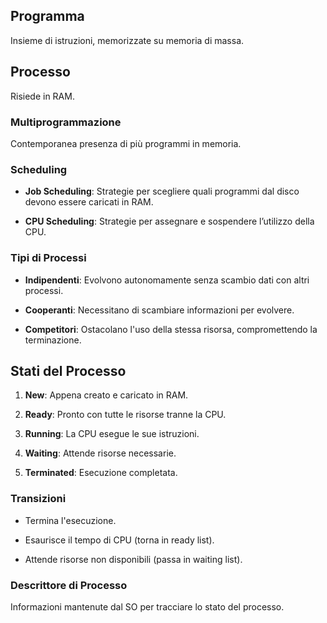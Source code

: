 
## Programma

Insieme di istruzioni, memorizzate su memoria di massa.

  

## Processo

Risiede in RAM.

  

### Multiprogrammazione

Contemporanea presenza di più programmi in memoria.

  

### Scheduling

- **Job Scheduling**: Strategie per scegliere quali programmi dal disco devono essere caricati in RAM.

- **CPU Scheduling**: Strategie per assegnare e sospendere l’utilizzo della CPU.

  

### Tipi di Processi

- **Indipendenti**: Evolvono autonomamente senza scambio dati con altri processi.

- **Cooperanti**: Necessitano di scambiare informazioni per evolvere.

- **Competitori**: Ostacolano l'uso della stessa risorsa, compromettendo la terminazione.

  

## Stati del Processo

1. **New**: Appena creato e caricato in RAM.

2. **Ready**: Pronto con tutte le risorse tranne la CPU.

3. **Running**: La CPU esegue le sue istruzioni.

4. **Waiting**: Attende risorse necessarie.

5. **Terminated**: Esecuzione completata.

  

### Transizioni

- Termina l'esecuzione.

- Esaurisce il tempo di CPU (torna in ready list).

- Attende risorse non disponibili (passa in waiting list).

  

### Descrittore di Processo

Informazioni mantenute dal SO per tracciare lo stato del processo.